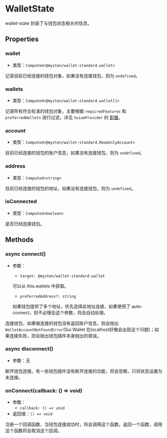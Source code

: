 # WalletState

wallet-state 封装了与钱包状态相关的信息。

## Properties

### wallet

- 类型：`Computed<@mysten/wallet-standard.wallet>`

记录目前已经连接的钱包对象，如果没有连接钱包，则为 `undefined`。

### wallets

- 类型：`Computed<@mysten/wallet-standard.wallet[]>`

记录所有符合标准的钱包对象，主要根据 `requiredFeatures` 和 `preferredWallets` 进行过滤，详见 `SuiueProvider` 的 [配置](./components.md#suiueprovider)。

### account

- 类型：`Computed<@mysten/wallet-standard.ReadonlyAccount>`

目前已经连接的钱包的账户信息，如果没有连接钱包，则为 `undefined`。

### address

- 类型：`Computed<string>`

目前已经连接的钱包的地址，如果没有连接钱包，则为 `undefined`。

### isConnected

- 类型：`Computed<boolean>`

是否已经连接钱包。

## Methods

### async connect()

- 参数：
  - `target: @mysten/wallet-standard.wallet`
  
  可以从 this.wallets 中获取。

  - `preferredAddress?: string`

  如果钱包提供了多个地址，优先选择此地址连接，如果使用了 auto-connect，则不必理会这个参数，将会自动处理。

连接钱包，如果被连接的钱包没有返回账户信息，则会抛出 `WalletAccountNotFoundError`(Sui Wallet 在localhost好像会出现这个问题)；如果连接失败，则会抛出钱包插件本身抛出的错误。

### async disconnect()

- 参数：无

断开钱包连接。有一些钱包插件没有断开连接的功能，将会忽略，只将状态设置为未连接。

### onConnect(callback: () => void)

- 参数：
  - `callback: () => void`
- 返回值：`() => void`

注册一个回调函数，当钱包连接成功时，将会调用这个函数。返回一个函数，调用这个函数将会取消这个回调。